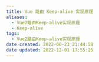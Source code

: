 ```yaml
---
title: Vue 路由 Keep-alive 实现原理
aliases:
  - Vue2路由Keep-alive实现原理
  - Keep-alive
tags:
  - Vue2路由Keep-alive实现原理
date created: 2022-06-23 21:44:58
date updated: 2022-12-01 17:55:25
---
```


